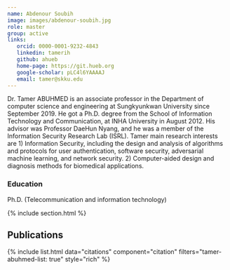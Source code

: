 ```yaml
---
name: Abdenour Soubih
image: images/abdenour-soubih.jpg
role: master
group: active
links:
   orcid: 0000-0001-9232-4843
   linkedin: tamerih
   github: ahueb
   home-page: https://git.hueb.org
   google-scholar: pLC4l6YAAAAJ
   email: tamer@skku.edu
---
```


Dr. Tamer ABUHMED is an associate professor in the Department of computer science and engineering at Sungkyunkwan University since September 2019. He got a Ph.D. degree from the School of Information Technology and Communication, at INHA University in August 2012. His advisor was Professor DaeHun Nyang, and he was a member of the Information Security Research Lab (ISRL). Tamer main research interests are 1) Information Security, including the design and analysis of algorithms and protocols for user authentication, software security, adversarial machine learning, and network security. 2) Computer-aided design and diagnosis methods for biomedical applications.


### Education
Ph.D. (Telecommunication and information technology)


{% include section.html %}
## Publications

{% include list.html data="citations" component="citation" filters="tamer-abuhmed-list: true" style="rich" %}